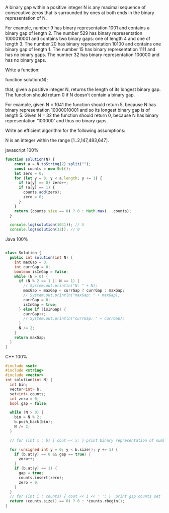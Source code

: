 A binary gap within a positive integer N is any maximal sequence of consecutive zeros that is surrounded by ones at both ends in the binary representation of N.

For example, number 9 has binary representation 1001 and contains a binary gap of length 2. The number 529 has binary representation 1000010001 and contains two binary gaps: one of length 4 and one of length 3. The number 20 has binary representation 10100 and contains one binary gap of length 1. The number 15 has binary representation 1111 and has no binary gaps. The number 32 has binary representation 100000 and has no binary gaps.

Write a function:

function solution(N);

that, given a positive integer N, returns the length of its longest binary gap. The function should return 0 if N doesn't contain a binary gap.

For example, given N = 1041 the function should return 5, because N has binary representation 10000010001 and so its longest binary gap is of length 5. Given N = 32 the function should return 0, because N has binary representation '100000' and thus no binary gaps.

Write an efficient algorithm for the following assumptions:

N is an integer within the range [1..2,147,483,647].

javascript 100%
```javascript
function solution(N) {
    const a = N.toString(2).split("");
    const counts = new Set();
    let zero = 0;
    for (let y = 0; y < a.length; y += 1) {
      if (a[y] == 0) zero++;
      if (a[y] == 1) {
        counts.add(zero);
        zero = 0;
      }
    }
    return (counts.size == 0) ? 0 : Math.max(...counts);
  }

  console.log(solution(1041)); // 5
  console.log(solution(32)); // 0

```

Java 100%
```java

class Solution {
  public int solution(int N) {
    int maxGap = 0;
    int currGap = 0;
    boolean isInGap = false;
    while (N > 0) {
      if (N % 2 == 1 || N == 1) {
        // System.out.println("N: " + N);
        maxGap = maxGap < currGap ? currGap : maxGap;
        // System.out.println("maxGap: " + maxGap);
        currGap = 0;
        isInGap = true;
      } else if (isInGap) {
        currGap++;
        // System.out.println("currGap: " + currGap);
      }
      N /= 2;
    }
    return maxGap;
  }
}
```

C++ 100%
```c++
#include <set>
#include <string>
#include <vector>
int solution(int N) {
  int bin;
  vector<int> b;
  set<int> counts;
  int zero = 0;
  bool gap = false;

  while (N > 0) {
    bin = N % 2;
    b.push_back(bin);
    N /= 2;
  }

  // for (int x : b) { cout << x; } print binary representation of number vector

  for (unsigned int y = 0; y < b.size(); y += 1) {
    if (b.at(y) == 0 && gap == true) {
      zero++;
    }
    if (b.at(y) == 1) {
      gap = true;
      counts.insert(zero);
      zero = 0;
    }
  }
  // for (int i : counts) { cout << i << ' '; }  print gap counts set
  return (counts.size() == 0) ? 0 : *counts.rbegin(); 
}
```